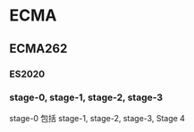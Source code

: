 # ECMA 

## ECMA262

### ES2020


### stage-0, stage-1, stage-2, stage-3

  stage-0 包括 stage-1, stage-2, stage-3, Stage 4